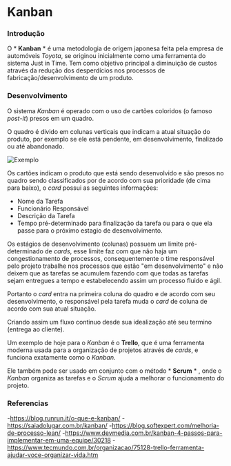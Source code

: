 # **Kanban**

### Introdução

O  * **Kanban** * é uma metodologia de origem japonesa feita pela empresa de automóveis *Toyota*, se originou inicialmente como uma ferramenta do sistema Just in Time. Tem como objetivo principal a diminuição de custos através da redução dos desperdícios nos processos de fabricação/desenvolvimento de um produto.

### Desenvolvimento

O sistema *Kanban* é operado com o uso de cartões coloridos (o famoso *post-it*) presos em um quadro.

O quadro é divido em colunas verticais que indicam a atual situação do produto, por exemplo se ele está pendente, em desenvolvimento, finalizado ou até abandonado.

![Exemplo](https://arquivo.devmedia.com.br/artigos/Rafael_Buck/image1.png)

Os cartões indicam o produto que está sendo desenvolvido e são presos no quadro sendo classificados por de acordo com sua prioridade (de cima para baixo), o *card* possui as seguintes informações:

- Nome da Tarefa
- Funcionário Responsável
- Descrição da Tarefa
- Tempo pré-determinado para finalização da tarefa ou para o que ela passe para o próximo estagio de desenvolvimento.

Os estágios de desenvolvimento (colunas) possuem um limite pré-determinado de *cards*, esse limite faz com que não haja um congestionamento de processos, consequentemente o time responsável pelo projeto trabalhe nos processos que estão "em desenvolvimento" e não deixem que as tarefas se acumulem fazendo com que todas as tarefas sejam entregues a tempo e estabelecendo assim um processo fluido e ágil.

Portanto o *card* entra na primeira coluna do quadro e de acordo com seu desenvolvimento, o responsável pela tarefa muda o *card* de coluna de acordo com sua atual situação.

Criando assim um fluxo continuo desde sua idealização até seu termino (entrega ao cliente).

Um exemplo de hoje para o *Kanban* é o **Trello**, que é uma ferramenta moderna usada para a organização de projetos através de *cards*, e funciona exatamente como o *Kanban*.

Ele também pode ser usado em conjunto com o método * **Scrum** * , onde o *Kanban* organiza as tarefas e o *Scrum* ajuda a melhorar o funcionamento do projeto.

### Referencias

-https://blog.runrun.it/o-que-e-kanban/
-https://saiadolugar.com.br/kanban/
-https://blog.softexpert.com/melhoria-de-processo-lean/
-https://www.devmedia.com.br/kanban-4-passos-para-implementar-em-uma-equipe/30218
-https://www.tecmundo.com.br/organizacao/75128-trello-ferramenta-ajudar-voce-organizar-vida.htm
